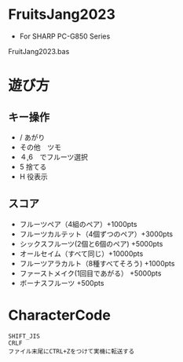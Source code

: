 # FruitsJang2023
- For SHARP PC-G850 Series

FruitJang2023.bas

# 遊び方
## キー操作
- / あがり
- その他　ツモ
- ４,6　でフルーツ選択
- 5 捨てる
- H 役表示

## スコア
- フルーツペア（4組のペア）+1000pts
- フルーツカルテット（4個ずつのペア）+3000pts
- シックスフルーツ(2個と6個のペア) +5000pts
- オールセイム（すべて同じ）+10000pts
- フルーツアラカルト（8種すべてそろう) +1000pts
- ファーストメイク(1回目であがる） +5000pts
- ボーナスフルーツ +500pts

# CharacterCode
```
SHIFT_JIS
CRLF
ファイル末尾にCTRL+Zをつけて実機に転送する
```
